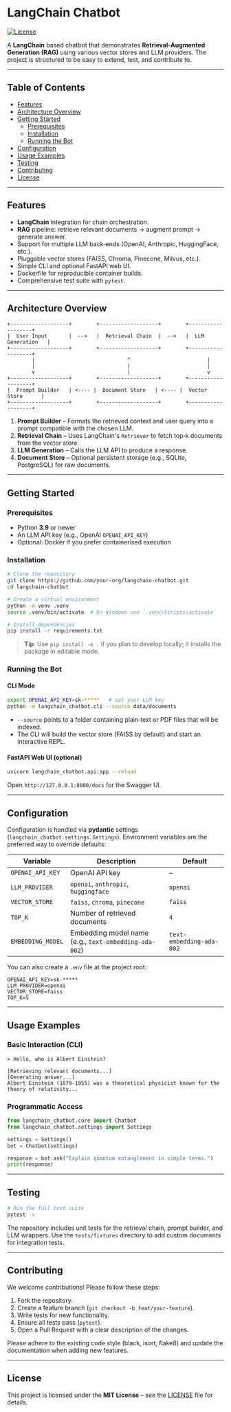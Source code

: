 # LangChain Chatbot

[![License](https://img.shields.io/badge/license-MIT-blue.svg)](LICENSE)

A **LangChain** based chatbot that demonstrates **Retrieval‑Augmented Generation (RAG)** using various vector stores and LLM providers.  The project is structured to be easy to extend, test, and contribute to.

---

## Table of Contents

- [Features](#features)
- [Architecture Overview](#architecture-overview)
- [Getting Started](#getting-started)
  - [Prerequisites](#prerequisites)
  - [Installation](#installation)
  - [Running the Bot](#running-the-bot)
- [Configuration](#configuration)
- [Usage Examples](#usage-examples)
- [Testing](#testing)
- [Contributing](#contributing)
- [License](#license)

---

## Features

- **LangChain** integration for chain orchestration.
- **RAG** pipeline: retrieve relevant documents → augment prompt → generate answer.
- Support for multiple LLM back‑ends (OpenAI, Anthropic, HuggingFace, etc.).
- Pluggable vector stores (FAISS, Chroma, Pinecone, Milvus, etc.).
- Simple CLI and optional FastAPI web UI.
- Dockerfile for reproducible container builds.
- Comprehensive test suite with `pytest`.

---

## Architecture Overview

```
+-------------------+        +-------------------+        +-------------------+
|  User Input       |  -->   |  Retrieval Chain  |  -->   |  LLM Generation   |
+-------------------+        +-------------------+        +-------------------+
        |                              ^                         |
        |                              |                         |
        v                              |                         v
+-------------------+        +-------------------+        +-------------------+
|  Prompt Builder   | <---- |  Document Store   | <---- |  Vector Store      |
+-------------------+        +-------------------+        +-------------------+
```

1. **Prompt Builder** – Formats the retrieved context and user query into a prompt compatible with the chosen LLM.
2. **Retrieval Chain** – Uses LangChain's `Retriever` to fetch top‑k documents from the vector store.
3. **LLM Generation** – Calls the LLM API to produce a response.
4. **Document Store** – Optional persistent storage (e.g., SQLite, PostgreSQL) for raw documents.

---

## Getting Started

### Prerequisites

- Python **3.9** or newer
- An LLM API key (e.g., OpenAI `OPENAI_API_KEY`)
- Optional: Docker if you prefer containerised execution

### Installation

```bash
# Clone the repository
git clone https://github.com/your-org/langchain-chatbot.git
cd langchain-chatbot

# Create a virtual environment
python -m venv .venv
source .venv/bin/activate  # On Windows use `.venv\Scripts\activate`

# Install dependencies
pip install -r requirements.txt
```

> **Tip**: Use `pip install -e .` if you plan to develop locally; it installs the package in editable mode.

### Running the Bot

#### CLI Mode

```bash
export OPENAI_API_KEY=sk-*****   # set your LLM key
python -m langchain_chatbot.cli --source data/documents
```

- `--source` points to a folder containing plain‑text or PDF files that will be indexed.
- The CLI will build the vector store (FAISS by default) and start an interactive REPL.

#### FastAPI Web UI (optional)

```bash
uvicorn langchain_chatbot.api:app --reload
```

Open `http://127.0.0.1:8000/docs` for the Swagger UI.

---

## Configuration

Configuration is handled via **pydantic** settings (`langchain_chatbot.settings.Settings`).  Environment variables are the preferred way to override defaults:

| Variable | Description | Default |
|----------|-------------|---------|
| `OPENAI_API_KEY` | OpenAI API key | – |
| `LLM_PROVIDER` | `openai`, `anthropic`, `huggingface` | `openai` |
| `VECTOR_STORE` | `faiss`, `chroma`, `pinecone` | `faiss` |
| `TOP_K` | Number of retrieved documents | `4` |
| `EMBEDDING_MODEL` | Embedding model name (e.g., `text-embedding-ada-002`) | `text-embedding-ada-002` |

You can also create a `.env` file at the project root:

```dotenv
OPENAI_API_KEY=sk-*****
LLM_PROVIDER=openai
VECTOR_STORE=faiss
TOP_K=5
```

---

## Usage Examples

### Basic Interaction (CLI)

```text
> Hello, who is Albert Einstein?

[Retrieving relevant documents...]
[Generating answer...]
Albert Einstein (1879‑1955) was a theoretical physicist known for the theory of relativity...
```

### Programmatic Access

```python
from langchain_chatbot.core import Chatbot
from langchain_chatbot.settings import Settings

settings = Settings()
bot = Chatbot(settings)

response = bot.ask("Explain quantum entanglement in simple terms.")
print(response)
```

---

## Testing

```bash
# Run the full test suite
pytest -v
```

The repository includes unit tests for the retrieval chain, prompt builder, and LLM wrappers.  Use the `tests/fixtures` directory to add custom documents for integration tests.

---

## Contributing

We welcome contributions! Please follow these steps:

1. Fork the repository.
2. Create a feature branch (`git checkout -b feat/your-feature`).
3. Write tests for new functionality.
4. Ensure all tests pass (`pytest`).
5. Open a Pull Request with a clear description of the changes.

Please adhere to the existing code style (black, isort, flake8) and update the documentation when adding new features.

---

## License

This project is licensed under the **MIT License** – see the [LICENSE](LICENSE) file for details.
